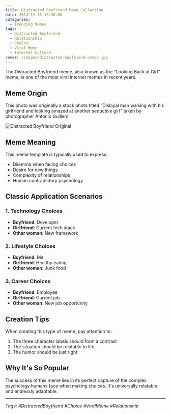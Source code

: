 ```yaml
---
title: Distracted Boyfriend Meme Collection
date: 2024-12-18 15:30:00
categories:
  - Trending Memes
tags:
  - Distracted Boyfriend
  - Relationship
  - Choice
  - Viral Meme
  - Internet Culture
cover: /images/distracted-boyfriend-cover.jpg
---
```


The Distracted Boyfriend meme, also known as the "Looking Back at Girl" meme, is one of the most viral internet memes in recent years.

<!-- more -->

## Meme Origin

This photo was originally a stock photo titled "Disloyal man walking with his girlfriend and looking amazed at another seductive girl" taken by photographer Antonio Guillem.

![Distracted Boyfriend Original](/images/distracted-boyfriend-original.jpg)

## Meme Meaning

This meme template is typically used to express:

- Dilemma when facing choices
- Desire for new things
- Complexity of relationships
- Human contradictory psychology

## Classic Application Scenarios

### 1. Technology Choices

- **Boyfriend**: Developer
- **Girlfriend**: Current tech stack
- **Other woman**: New framework

### 2. Lifestyle Choices

- **Boyfriend**: Me
- **Girlfriend**: Healthy eating
- **Other woman**: Junk food

### 3. Career Choices

- **Boyfriend**: Employee
- **Girlfriend**: Current job
- **Other woman**: New job opportunity

## Creation Tips

When creating this type of meme, pay attention to:

1. The three character labels should form a contrast
2. The situation should be relatable to life
3. The humor should be just right

## Why It's So Popular

The success of this meme lies in its perfect capture of the complex psychology humans face when making choices. It's universally relatable and endlessly adaptable.

---

*Tags: #DistractedBoyfriend #Choice #ViralMeme #Relationship*
